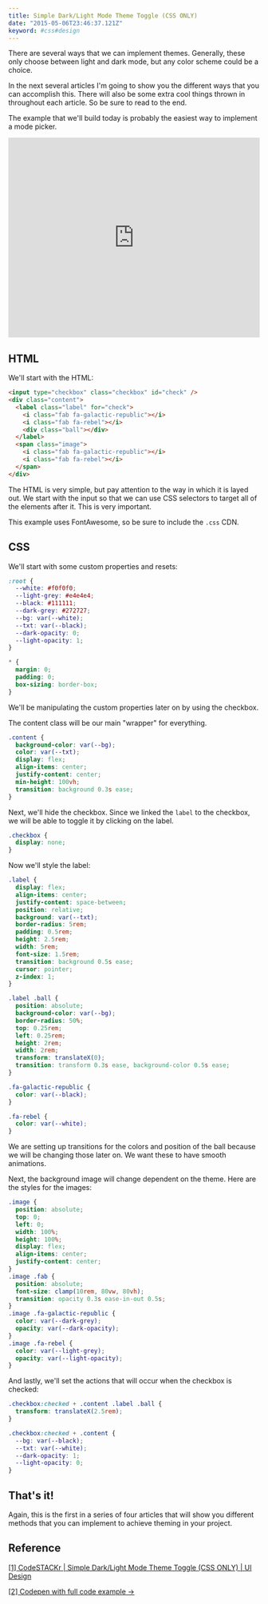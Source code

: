 ```yaml
---
title: Simple Dark/Light Mode Theme Toggle (CSS ONLY)
date: "2015-05-06T23:46:37.121Z"
keyword: #css#design
---
```


There are several ways that we can implement themes. Generally, these only choose between light and dark mode, but any color scheme could be a choice.

In the next several articles I'm going to show you the different ways that you can accomplish this. There will also be some extra cool things thrown in throughout each article. So be sure to read to the end.

The example that we'll build today is probably the easiest way to implement a mode picker.

<iframe height="400" style="width: 100%;" scrolling="no" title="Light/Dark Mode - CSS ONLY" src="https://codepen.io/codeSTACKr/embed/JjGOWvJ?height=265&theme-id=dark&default-tab=html,result" frameborder="no" loading="lazy" allowtransparency="true" allowfullscreen="true">
  See the Pen <a href='https://codepen.io/codeSTACKr/pen/JjGOWvJ'>Light/Dark Mode - CSS ONLY</a> by codeSTACKr
  (<a href='https://codepen.io/codeSTACKr'>@codeSTACKr</a>) on <a href='https://codepen.io'>CodePen</a>.
</iframe>

## HTML

We'll start with the HTML:

```html
<input type="checkbox" class="checkbox" id="check" />
<div class="content">
  <label class="label" for="check">
    <i class="fab fa-galactic-republic"></i>
    <i class="fab fa-rebel"></i>
    <div class="ball"></div>
  </label>
  <span class="image">
    <i class="fab fa-galactic-republic"></i>
    <i class="fab fa-rebel"></i>
  </span>
</div>
```

The HTML is very simple, but pay attention to the way in which it is layed out. We start with the input so that we can use CSS selectors to target all of the elements after it. This is very important.

This example uses FontAwesome, so be sure to include the `.css` CDN.

## CSS

We'll start with some custom properties and resets:

```css
:root {
  --white: #f0f0f0;
  --light-grey: #e4e4e4;
  --black: #111111;
  --dark-grey: #272727;
  --bg: var(--white);
  --txt: var(--black);
  --dark-opacity: 0;
  --light-opacity: 1;
}

* {
  margin: 0;
  padding: 0;
  box-sizing: border-box;
}
```

We'll be manipulating the custom properties later on by using the checkbox.

The content class will be our main "wrapper" for everything.

```css
.content {
  background-color: var(--bg);
  color: var(--txt);
  display: flex;
  align-items: center;
  justify-content: center;
  min-height: 100vh;
  transition: background 0.3s ease;
}
```

Next, we'll hide the checkbox. Since we linked the `label` to the checkbox, we will be able to toggle it by clicking on the label.

```css
.checkbox {
  display: none;
}
```

Now we'll style the label:

```css
.label {
  display: flex;
  align-items: center;
  justify-content: space-between;
  position: relative;
  background: var(--txt);
  border-radius: 5rem;
  padding: 0.5rem;
  height: 2.5rem;
  width: 5rem;
  font-size: 1.5rem;
  transition: background 0.5s ease;
  cursor: pointer;
  z-index: 1;
}

.label .ball {
  position: absolute;
  background-color: var(--bg);
  border-radius: 50%;
  top: 0.25rem;
  left: 0.25rem;
  height: 2rem;
  width: 2rem;
  transform: translateX(0);
  transition: transform 0.3s ease, background-color 0.5s ease;
}

.fa-galactic-republic {
  color: var(--black);
}

.fa-rebel {
  color: var(--white);
}
```

We are setting up transitions for the colors and position of the ball because we will be changing those later on. We want these to have smooth animations.

Next, the background image will change dependent on the theme. Here are the styles for the images:

```css
.image {
  position: absolute;
  top: 0;
  left: 0;
  width: 100%;
  height: 100%;
  display: flex;
  align-items: center;
  justify-content: center;
}
.image .fab {
  position: absolute;
  font-size: clamp(10rem, 80vw, 80vh);
  transition: opacity 0.3s ease-in-out 0.5s;
}
.image .fa-galactic-republic {
  color: var(--dark-grey);
  opacity: var(--dark-opacity);
}
.image .fa-rebel {
  color: var(--light-grey);
  opacity: var(--light-opacity);
}
```

And lastly, we'll set the actions that will occur when the checkbox is checked:

```css
.checkbox:checked + .content .label .ball {
  transform: translateX(2.5rem);
}

.checkbox:checked + .content {
  --bg: var(--black);
  --txt: var(--white);
  --dark-opacity: 1;
  --light-opacity: 0;
}
```

## That's it!

Again, this is the first in a series of four articles that will show you different methods that you can implement to achieve theming in your project.

## Reference

[[1] CodeSTACKr | Simple Dark/Light Mode Theme Toggle (CSS ONLY) | UI Design](https://www.codestackr.com/blog/dark-light-mode-theme-toggle-simple/)

[[2] Codepen with full code example &rarr;](https://codepen.io/codeSTACKr/pen/JjGOWvJ)
